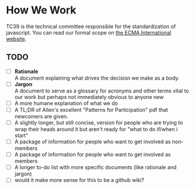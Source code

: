 # How We Work



TC39 is the technical committee responsible for the standardization of javascript. You can read our formal scope on [the ECMA International website](http://www.ecma-international.org/memento/TC39.htm).



## TODO

- [ ] **Rationale**  
  A document explaining what drives the decision we make as a body.
- [ ] **Jargon**  
  A document to serve as a glossary for acronyms and other terms vital to our work but perhaps not immediately obvious to anyone new
- [ ] A more humane explanation of what we do
- [ ] A TL;DR of Allen's excellent "Patterns for Participation" pdf that newcomers are given.
- [ ] A slightly longer, but still concise, version for people who are trying to wrap their heads around it but aren't ready for "what to do if/when i start"
- [ ] A package of information for people who want to get involved as non-members
- [ ] A package of information for people who want to get involved as members
- [ ] A longer to-do list with more specific documents (like rationale and jargon)
- [ ] would it make more sense for this to be a github wiki?